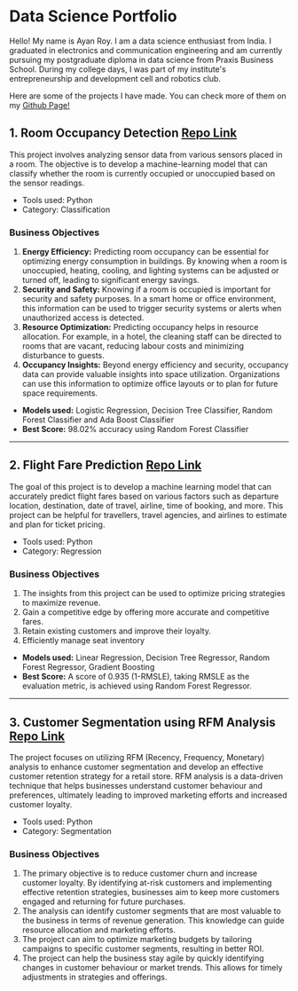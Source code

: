 # Data Science Portfolio

Hello! My name is Ayan Roy. I am a data science enthusiast from India. I graduated in electronics and communication engineering and am currently pursuing my postgraduate diploma in data science from Praxis Business School. During my college days, I was part of my institute's entrepreneurship and development cell and robotics club.  

Here are some of the projects I have made. You can check more of them on my [Github Page!](https://github.com/AyanRoy22)

## 1. Room Occupancy Detection [Repo Link](https://github.com/AyanRoy22/Room_Occupancy_Detection)
This project involves analyzing sensor data from various sensors placed in a room. The objective is to develop a machine-learning model that can classify whether the room is currently occupied or unoccupied based on the sensor readings. 

- Tools used: Python <br>
- Category: Classification <br>

### Business Objectives
1. **Energy Efficiency:** Predicting room occupancy can be essential for optimizing energy consumption in buildings. By knowing when a room is unoccupied, heating, cooling, and lighting systems can be adjusted or turned off, leading to significant energy savings.
2. **Security and Safety:** Knowing if a room is occupied is important for security and safety purposes. In a smart home or office environment, this information can be used to trigger security systems or alerts when unauthorized access is detected.
3. **Resource Optimization:** Predicting occupancy helps in resource allocation. For example, in a hotel, the cleaning staff can be directed to rooms that are vacant, reducing labour costs and minimizing disturbance to guests.
4. **Occupancy Insights:** Beyond energy efficiency and security, occupancy data can provide valuable insights into space utilization. Organizations can use this information to optimize office layouts or to plan for future space requirements.

- **Models used:** Logistic Regression, Decision Tree Classifier, Random Forest Classifier and Ada Boost Classifier <br>
- **Best Score:** 98.02% accuracy using Random Forest Classifier <br>

<hr>

## 2. Flight Fare Prediction [Repo Link](https://github.com/AyanRoy22/Flight_Ticket_Price_Prediction)
The goal of this project is to develop a machine learning model that can accurately predict flight fares based on various factors such as departure location, destination, date of travel, airline, time of booking, and more. This project can be helpful for travellers, travel agencies, and airlines to estimate and plan for ticket pricing.

- Tools used: Python <br>
- Category: Regression <br>

### Business Objectives
1. The insights from this project can be used to optimize pricing strategies to maximize revenue. <br>
2. Gain a competitive edge by offering more accurate and competitive fares. <br>
3. Retain existing customers and improve their loyalty. <br>
4. Efficiently manage seat inventory <br>

- **Models used:** Linear Regression, Decision Tree Regressor, Random Forest Regressor, Gradient Boosting <br>
- **Best Score:** A score of 0.935 (1-RMSLE), taking RMSLE as the evaluation metric, is achieved using Random Forest Regressor. <br>

<hr>

## 3. Customer Segmentation using RFM Analysis [Repo Link](https://github.com/AyanRoy22/RFM-Analysis)
The project focuses on utilizing RFM (Recency, Frequency, Monetary) analysis to enhance customer segmentation and develop an effective customer retention strategy for a retail store. RFM analysis is a data-driven technique that helps businesses understand customer behaviour and preferences, ultimately leading to improved marketing efforts and increased customer loyalty.

- Tools used: Python
- Category: Segmentation

### Business Objectives
1. The primary objective is to reduce customer churn and increase customer loyalty. By identifying at-risk customers and implementing effective retention strategies, businesses aim to keep more customers engaged and returning for future purchases.
2. The analysis can identify customer segments that are most valuable to the business in terms of revenue generation. This knowledge can guide resource allocation and marketing efforts.
3. The project can aim to optimize marketing budgets by tailoring campaigns to specific customer segments, resulting in better ROI.
4. The project can help the business stay agile by quickly identifying changes in customer behaviour or market trends. This allows for timely adjustments in strategies and offerings.
